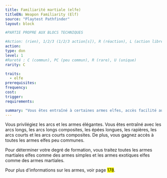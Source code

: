 ```yaml
---
title: Familiarité martiale (elfe)
titleEN: Weapon Familiarity (Elf)
source: "Playtest Pathfinder"
layout: block

#PARTIE PROPRE AUX BLOCS TECHNIQUES

#Action: (rien), 1/2/3 (1/2/3 action[s]), R (réaction), L (action libre)
action: 
type: don
level: 1
#Rareté : C (commun), PC (peu commun), R (rare), U (unique)
rarity: C

traits:
  - elfe
prerequisites: 
frequency:
cost:
trigger:
requirements:

summary: "Vous êtes entraîné à certaines armes elfes, accès facilité aux autres armes elfes."
---
```


Vous privilégiez les arcs et les armes élégantes. Vous êtes entraîné avec les arcs longs, les arcs longs composites, les épées longues, les rapières, les arcs courts et les arcs courts composites. De plus, vous gagnez accès à toutes les armes elfes peu communes. 

Pour déterminer votre degré de formation, vous traitez toutes les armes martiales elfes comme des armes simples et les armes exotiques elfes comme des armes martiales.

Pour plus d'informations sur les armes, voir page <mark>178</mark>.